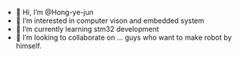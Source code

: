 - 👋 Hi, I’m @Hong-ye-jun
- 👀 I’m interested in computer vison and embedded system
- 🌱 I’m currently learning stm32 development
- 💞️ I’m looking to collaborate on ... guys who want to make robot by himself. 


<!---
Hong-ye-jun/Hong-ye-jun is a ✨ special ✨ repository because its `README.md` (this file) appears on your GitHub profile.
You can click the Preview link to take a look at your changes.
--->
